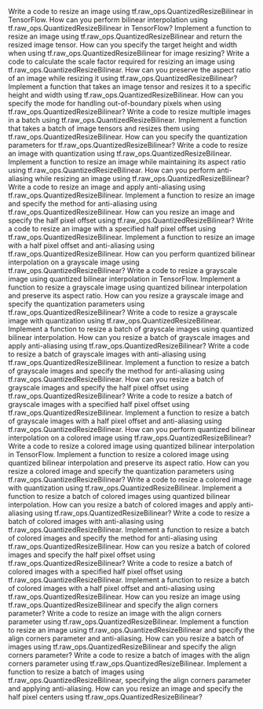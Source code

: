 Write a code to resize an image using tf.raw_ops.QuantizedResizeBilinear in TensorFlow.
How can you perform bilinear interpolation using tf.raw_ops.QuantizedResizeBilinear in TensorFlow?
Implement a function to resize an image using tf.raw_ops.QuantizedResizeBilinear and return the resized image tensor.
How can you specify the target height and width when using tf.raw_ops.QuantizedResizeBilinear for image resizing?
Write a code to calculate the scale factor required for resizing an image using tf.raw_ops.QuantizedResizeBilinear.
How can you preserve the aspect ratio of an image while resizing it using tf.raw_ops.QuantizedResizeBilinear?
Implement a function that takes an image tensor and resizes it to a specific height and width using tf.raw_ops.QuantizedResizeBilinear.
How can you specify the mode for handling out-of-boundary pixels when using tf.raw_ops.QuantizedResizeBilinear?
Write a code to resize multiple images in a batch using tf.raw_ops.QuantizedResizeBilinear.
Implement a function that takes a batch of image tensors and resizes them using tf.raw_ops.QuantizedResizeBilinear.
How can you specify the quantization parameters for tf.raw_ops.QuantizedResizeBilinear?
Write a code to resize an image with quantization using tf.raw_ops.QuantizedResizeBilinear.
Implement a function to resize an image while maintaining its aspect ratio using tf.raw_ops.QuantizedResizeBilinear.
How can you perform anti-aliasing while resizing an image using tf.raw_ops.QuantizedResizeBilinear?
Write a code to resize an image and apply anti-aliasing using tf.raw_ops.QuantizedResizeBilinear.
Implement a function to resize an image and specify the method for anti-aliasing using tf.raw_ops.QuantizedResizeBilinear.
How can you resize an image and specify the half pixel offset using tf.raw_ops.QuantizedResizeBilinear?
Write a code to resize an image with a specified half pixel offset using tf.raw_ops.QuantizedResizeBilinear.
Implement a function to resize an image with a half pixel offset and anti-aliasing using tf.raw_ops.QuantizedResizeBilinear.
How can you perform quantized bilinear interpolation on a grayscale image using tf.raw_ops.QuantizedResizeBilinear?
Write a code to resize a grayscale image using quantized bilinear interpolation in TensorFlow.
Implement a function to resize a grayscale image using quantized bilinear interpolation and preserve its aspect ratio.
How can you resize a grayscale image and specify the quantization parameters using tf.raw_ops.QuantizedResizeBilinear?
Write a code to resize a grayscale image with quantization using tf.raw_ops.QuantizedResizeBilinear.
Implement a function to resize a batch of grayscale images using quantized bilinear interpolation.
How can you resize a batch of grayscale images and apply anti-aliasing using tf.raw_ops.QuantizedResizeBilinear?
Write a code to resize a batch of grayscale images with anti-aliasing using tf.raw_ops.QuantizedResizeBilinear.
Implement a function to resize a batch of grayscale images and specify the method for anti-aliasing using tf.raw_ops.QuantizedResizeBilinear.
How can you resize a batch of grayscale images and specify the half pixel offset using tf.raw_ops.QuantizedResizeBilinear?
Write a code to resize a batch of grayscale images with a specified half pixel offset using tf.raw_ops.QuantizedResizeBilinear.
Implement a function to resize a batch of grayscale images with a half pixel offset and anti-aliasing using tf.raw_ops.QuantizedResizeBilinear.
How can you perform quantized bilinear interpolation on a colored image using tf.raw_ops.QuantizedResizeBilinear?
Write a code to resize a colored image using quantized bilinear interpolation in TensorFlow.
Implement a function to resize a colored image using quantized bilinear interpolation and preserve its aspect ratio.
How can you resize a colored image and specify the quantization parameters using tf.raw_ops.QuantizedResizeBilinear?
Write a code to resize a colored image with quantization using tf.raw_ops.QuantizedResizeBilinear.
Implement a function to resize a batch of colored images using quantized bilinear interpolation.
How can you resize a batch of colored images and apply anti-aliasing using tf.raw_ops.QuantizedResizeBilinear?
Write a code to resize a batch of colored images with anti-aliasing using tf.raw_ops.QuantizedResizeBilinear.
Implement a function to resize a batch of colored images and specify the method for anti-aliasing using tf.raw_ops.QuantizedResizeBilinear.
How can you resize a batch of colored images and specify the half pixel offset using tf.raw_ops.QuantizedResizeBilinear?
Write a code to resize a batch of colored images with a specified half pixel offset using tf.raw_ops.QuantizedResizeBilinear.
Implement a function to resize a batch of colored images with a half pixel offset and anti-aliasing using tf.raw_ops.QuantizedResizeBilinear.
How can you resize an image using tf.raw_ops.QuantizedResizeBilinear and specify the align corners parameter?
Write a code to resize an image with the align corners parameter using tf.raw_ops.QuantizedResizeBilinear.
Implement a function to resize an image using tf.raw_ops.QuantizedResizeBilinear and specify the align corners parameter and anti-aliasing.
How can you resize a batch of images using tf.raw_ops.QuantizedResizeBilinear and specify the align corners parameter?
Write a code to resize a batch of images with the align corners parameter using tf.raw_ops.QuantizedResizeBilinear.
Implement a function to resize a batch of images using tf.raw_ops.QuantizedResizeBilinear, specifying the align corners parameter and applying anti-aliasing.
How can you resize an image and specify the half pixel centers using tf.raw_ops.QuantizedResizeBilinear?